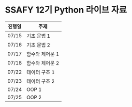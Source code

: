 # SSAFY 12기 Python 라이브 자료 

| 진행일 | 주제            |
| ------ | --------------- |
| 07/15  | 기초 문법 1     |
| 07/16  | 기초 문법 2     |
| 07/17  | 함수와 제어문 1 |
| 07/18  | 함수와 제어문 2 |
| 07/22  | 데이터 구조 1   |
| 07/23  | 데이터 구조 2   |
| 07/24  | OOP 1           |
| 07/25  | OOP 2           |
